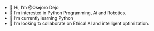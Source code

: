 - 👋 Hi, I’m @Osejoro Dejo
- 👀 I’m interested in Python Programming, Ai and Robotics.
- 🌱 I’m currently learning Python
- 💞️ I’m looking to collaborate on Ethical AI and intelligent optimization. 

<!---
1Leopy/1Leopy is a ✨ special ✨ repository because its `README.md` (this file) appears on your GitHub profile.
You can click the Preview link to take a look at your changes.
--->
